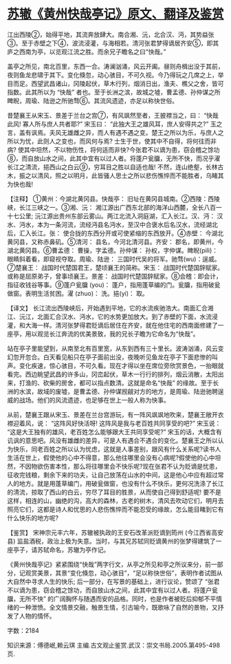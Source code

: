 # [苏辙《黄州快哉亭记》原文、翻译及鉴赏](https://www.vrrw.net/wx/14181.html)

江出西陵②，始得平地，其流奔放肆大。南合湘、沅，北合汉、沔，其势益张③。至于赤壁之下④，波流浸灌，与海相若。清河张君梦得谪居齐安⑤，即其庐之西南为亭，以览观江流之胜。而余兄子瞻名之曰“快哉。”

盖亭之所见，南北百里，东西一合。涛澜汹涌，风云开阖。昼则舟楫出没于其前，夜则鱼龙悲啸于其下。变化倏忽，动心骇目，不可久视。今乃得玩之几席之上，举目而足。西望武昌诸山，冈陵起伏，草木行列，烟消日出，渔夫、樵父之舍，皆可指数。此其所以为 “快哉” 者也。至于长洲之滨，故城之墟，曹孟德、孙仲谋之所睥睨，周瑜、陆逊之所驰骛⑥。其流风遗迹，亦足以称快世俗。

昔楚襄王从宋玉、景差于兰台之宫⑦，有风飒然至者，王披襟当之，曰： “快哉此风! 寡人所与庶人共者耶?” 宋玉曰： “此独大王之雄风耳，庶人安得共之?” 玉之言，盖有讽焉。夫风无雄雌之异，而人有遇不遇之变。楚王之所以为乐，与庶人之所以为忧，此则人之变也，而风何与焉? 士生于世，使其中不自得，将何往而非病? 使其中坦然，不以物伤性，将何适而非快?今张君不以谪为患，窃会稽之馀功⑧，而自放山水之间，此其中宜有以过人者。将蓬户瓮牖，无所不快，而况乎濯长江之清流，挹西山之白云⑨，穷耳目之胜以自适也哉! 不然，连山绝壑，长林古木，振之以清风，照之以明月，此皆骚人思士之所以悲伤憔悴而不能胜者，乌睹其为快也哉!



【注释】 ①黄州：今湖北黄冈县。快哉亭： 旧址在黄冈县城南。②西陵：西陵峡，长江三峡之一。③湘、沅： 湘江源出广西东北部的海洋山西麓，全长八百一十七公里; 沅江源出贵州东部云雾山。两江北流入洞庭湖，汇入长江。汉、沔： 汉水、沔水，本为一条河流，流经沔县名沔水，至汉中合褒水后名汉水，流经湖北后，汇入长江。张： 使合拢的东西分开或可使紧缩的东西放开。④赤壁： 今湖北黄冈县，又称赤鼻矶。⑤清河： 县名，今河北清河县。齐安： 郡名，即黄州，今湖北黄冈县。⑥曹孟德： 曹操，字孟德。孙仲谋： 孙权，字仲谋。睥睨(pili)： 眼睛斜着看，即窥视夺取。周瑜、陆逊： 三国时代吴的将军。驰骛(wu)：逞威。⑦楚襄王： 战国时代楚国君王，楚顷襄王的简称。宋玉： 战国时代楚国辞赋家。或称是屈原弟子，曾事顷襄王。景差： 战国时代楚国辞赋家。⑧会稽：即会计，指征收钱谷等事。⑨蓬户瓮牖 (you)： 蓬户，指用蓬草编的门。瓮牖，指用破瓮做窗。表明生活贫困。濯 (zhuo)： 洗。挹(yi)： 取。

【译文】 长江流出西陵峡后，开始遇到平地，它的水流疾驰浩大。南面汇合湘江、沅江，北面汇合汉水、沔水，它的水势更加放大。到了赤壁的下面，水流浸灌，和大海一样。清河张梦得君贬谪后居住在齐安，就在他住宅的西南面修建了一座亭，用以观览长江奔流的优美景致，我的兄长子瞻为它命名为“快哉”。

站在亭子里能望到，从南至北有百里宽，从东到西有三十里长。波涛汹涌，风云变幻忽开忽合。白天看见船只在亭子面前出没，夜晚听见鱼龙在亭子下面悲惨的叫声。变化疾速，惊心骇目，不可久看。现在才得以坐在席位旁欣赏景色，一抬眼就看完。西边眺望武昌的许多山，冈峦起伏，草木一行行的排列，烟云消散，太阳出来，打渔的、砍柴的房舍，都可以指点数清。这就是命名“快哉” 的缘故。至于长洲的水滨，故域的废墟，是曹孟德、孙仲谋觊觎对方的地方，是周瑜、陆逊驰聘逞威的战场。他们的风流遗迹，也足够在世上一般人称为快事。

从前，楚襄王跟从宋玉、景差在兰台宫游玩，有一阵风飒飒地吹来，楚襄王敞开衣襟迎着风，说： “这阵风好快活呀! 这阵风是我与老百姓共同享受的吧?” 宋玉说： “这是大王独有的雄风，老百姓怎么能够跟大王共同享受呢?” 宋玉的话，大概含有讥讽的意思吧。风没有雄雌的差异，可是人有遇合不遇合的变化。楚襄王之所以认为快乐，同老百姓之所以认为忧虑，这就是人事差别，跟风有什么关系呢?读书人生活在世上，假使他的心中不得意，那么他往哪里会没有心病呢?假使他的心中坦然，不因物欲伤害本性，那么将往哪里会不快乐呢?现在张君不认为贬谪是忧患，征收完钱粮，剩余下来的功夫，让自己放荡在山水的中间，这是他心中应有超过常人的地方。就是用蓬草编门，用破瓮做窗，也没有什么不快乐，更何况洗涤了长江的清流，掠取了西山的白云，穷尽了耳目的胜景，从而使自己得到舒适呢! 要不是这样，相连的山，幽绝的沟，高大的森林，古老的树木，清风去吹动它们，明月去照亮它们，这都是诗人和忧思的人悲伤憔悴而不能忍受的缘故，怎么能目睹到它有什么快乐的地方呢?

【鉴赏】 宋神宗元丰六年，苏辙被执政的王安石改革派贬谪到筠州 (今江西省高安县) 监盐酒税，政治上极为失意。当时，与其兄苏轼同贬谪黄州的张梦得建筑了一座亭子，请苏轼命名，苏辙为亭作记。

《黄州快哉亭记》紧紧围绕“快哉”两字行文，从亭之所见和亭之所议来分，前一部分，记观赏美景，其景“变化倏忽，动心骇目”，“足以称快世俗”，表明作者试图从大自然中寻求人生的快乐; 后一部分，在写景的基础上，进行议论，赞颂了 “张君不以谪为患，窃会稽之馀功，而自放山水之间，此其中宜有以过人者。将蓬户瓮牖，无所不快” 的广阔胸怀与随遇而安的品格。同时，也是作者被贬后抑郁不平情绪的一种泄愤。全文情景交融，触景生情，引古喻今，既歌咏了自然的景物，又抒发了人物的情怀。

字数：2184

知识来源：傅德岷,赖云琪 主编.古文观止鉴赏.武汉：崇文书局.2005.第495-498页.

